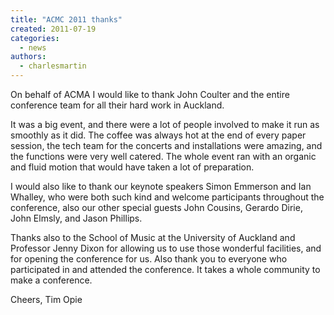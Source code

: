 ```yaml
---
title: "ACMC 2011 thanks"
created: 2011-07-19
categories: 
  - news
authors: 
  - charlesmartin
---
```


On behalf of ACMA I would like to thank John Coulter and the entire conference team for all their hard work in Auckland.

It was a big event, and there were a lot of people involved to make it run as smoothly as it did. The coffee was always hot at the end of every paper session, the tech team for the concerts and installations were amazing, and the functions were very well catered. The whole event ran with an organic and fluid motion that would have taken a lot of preparation.

I would also like to thank our keynote speakers Simon Emmerson and Ian Whalley, who were both such kind and welcome participants throughout the conference, also our other special guests John Cousins, Gerardo Dirie, John Elmsly, and Jason Phillips.

Thanks also to the School of Music at the University of Auckland and Professor Jenny Dixon for allowing us to use those wonderful facilities, and for opening the conference for us. Also thank you to everyone who participated in and attended the conference. It takes a whole community to make a conference.

Cheers, Tim Opie
